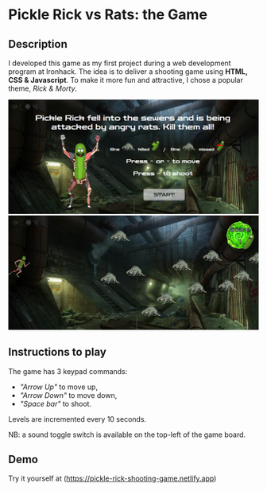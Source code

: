 # Pickle Rick vs Rats: the Game #

## Description ##
I developed this game as my first project during a web development program at Ironhack.
The idea is to deliver a shooting game using **HTML, CSS & Javascript**.
To make it more fun and attractive, I chose a popular theme, *Rick & Morty*.

![Start Page Screenshot](./images/Capture.PNG) ![Board Game Screenshot](./images/Captured.PNG)

## Instructions to play ##
The game has 3 keypad commands:
- *"Arrow Up"* to move up,
- *"Arrow Down"* to move down,
- *"Space bar"* to shoot.

Levels are incremented every 10 seconds.

NB: a sound toggle switch is available on the top-left of the game board.

## Demo ##
Try it yourself at (https://pickle-rick-shooting-game.netlify.app)
